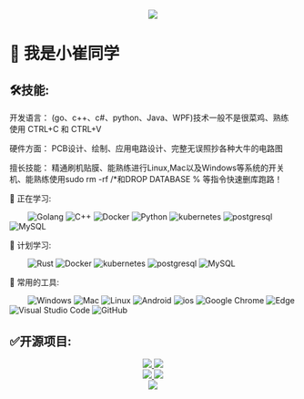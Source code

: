 <!-- 动态打字效果 -->
<h1 align="center">
  <a href="https://sunguoqi.com/">
    <img src="https://readme-typing-svg.herokuapp.com/?lines=welcome!&center=true&size=27">
  </a>
</h1>

<!-- 敲代码的图片 -->
<!-- <div align="center" ><img order-radius="100px" src="https://cdn.jsdelivr.net/gh/sun0225SUN/photos/images/202108300019556.gif"/></div>
<br> -->
<!-- 个人资料徽标 -->
<!-- <div align="center">
  <a href="https://sunguoqi.com/"><img src="https://img.shields.io/badge/website-%E4%B8%AA%E4%BA%BA%E7%BD%91%E7%AB%99-blue"></a>&emsp;
  <a href="https://twitter.com/sun0225SUN/"><img src="https://img.shields.io/badge/twitter-%E6%8E%A8%E7%89%B9-blue"></a>&emsp;
  <a href="https://www.facebook.com/profile.php?id=100070064104265/"><img src="https://img.shields.io/badge/facebook-%E8%84%B8%E4%B9%A6-003472"></a>&emsp;
  <a href="https://www.youtube.com/channel/UC4nDk0V8I1c6m3CIo0F2LIQ"><img src="https://img.shields.io/badge/youtube-%E6%B2%B9%E7%AE%A1-c32136"></a>&emsp;
  <a href="https://blog.csdn.net/weixin_50915462/"><img src="https://img.shields.io/badge/CSDN-%E5%8D%9A%E5%AE%A2-c32136"></a>&emsp;
  <a href="https://space.bilibili.com/448488855/"><img src="https://img.shields.io/badge/bilibili-B%E7%AB%99-ff69b4"></a>&emsp;
  <a href="https://www.zhihu.com/people/sunguoqi/"><img src="https://img.shields.io/badge/zhihu-%E7%9F%A5%E4%B9%8E-blue"></a>&emsp; -->

<!-- 贪吃蛇代码贡献图 -->
<!-- <div align="center"><img src="https://cdn.jsdelivr.net/gh/sun0225SUN/sun0225SUN/contribution-snake/github-contribution-grid-snake.svg" /></div> -->

#  🙋 我是小崔同学 


<!-- <p>✍️&nbsp;&nbsp;你好，我是小崔同学! 热爱计算机科学和IT互联网事业，喜欢写代码、平时也会做一些开源项目，懂点电路知识、也设计制作一些有意思的电子产品、偶尔还会兼职给朋友同事修理一下手机和电脑😂，励志成为一名全能的程序员!</p> -->

## 🛠技能:

开发语言： (go、c++、c#、python、Java、WPF)技术一般不是很菜鸡、熟练使用 CTRL+C 和 CTRL+V

硬件方面： PCB设计、绘制、应用电路设计、完整无误照抄各种大牛的电路图

擅长技能： 精通刷机贴膜、能熟练进行Linux,Mac以及Windows等系统的开关机、能熟练使用sudo rm -rf /*和DROP DATABASE % 等指令快速删库跑路！

💪 正在学习: 

&emsp;&emsp;
![Golang](https://img.shields.io/badge/-Golang-00add8?style=flat-square&logo=Go&logoColor=white)
![C++](https://img.shields.io/badge/-C++-00599C?style=flat-square&logo=c)
![Docker](https://img.shields.io/badge/-Docker-00add8?style=flat-square&logo=docker&logoColor=white)
![Python](https://img.shields.io/badge/-Python-pink?style=flat-square&logo=Python)
![kubernetes](https://img.shields.io/badge/-kubernetes-00add8?style=flat-square&logo=kubernetes&logoColor=white)
![postgresql](https://img.shields.io/badge/postgresql-3d5b89.svg?style=flat-square&logo=postgresql&logoColor=white)
![MySQL](https://img.shields.io/badge/mysql-D18D31.svg?style=flat-square&logo=mysql&logoColor=white)


🧠 计划学习:

&emsp;&emsp;
![Rust](https://img.shields.io/badge/-Rust-00599C?style=flat-square&logo=Rust)
![Docker](https://img.shields.io/badge/-Docker-00add8?style=flat-square&logo=docker&logoColor=white)
![kubernetes](https://img.shields.io/badge/-kubernetes-00add8?style=flat-square&logo=kubernetes&logoColor=white)
![postgresql](https://img.shields.io/badge/postgresql-3d5b89.svg?style=flat-square&logo=postgresql&logoColor=white)
![MySQL](https://img.shields.io/badge/mysql-D18D31.svg?style=flat-square&logo=mysql&logoColor=white)

🧰 常用的工具:

&emsp;&emsp; 
![Windows](https://img.shields.io/badge/Windows-0078D6?style=flat-square&logo=windows&logoColor=white)
![Mac](https://img.shields.io/badge/Mac-979FA4?style=flat-square&logo=apple&logoColor=white)
![Linux](https://img.shields.io/badge/Linux-FCC624?style=style=flat-square&logo=linux&logoColor=black)
![Android](https://img.shields.io/badge/Android-3DDC84?style=flat-square&logo=android&logoColor=white)
![ios](https://img.shields.io/badge/ios-979FA4?style=flat-square&logo=ios&logoColor=white)
![Google Chrome](https://img.shields.io/badge/Chrome-4285F4?style=flat-square&logo=GoogleChrome&logoColor=white)
![Edge](https://img.shields.io/badge/Edge-0078D7?style=flat-square&logo=Microsoft-edge&logoColor=white)
![Visual Studio Code](https://img.shields.io/badge/-Visual%20Studio%20Code-007ACC?style=flat-square&logo=Visual%20Studio%20Code&logoColor=fff)
![GitHub](https://img.shields.io/badge/-GitHub-pink?style=flat-square&logo=github)


## ✅开源项目:

<!-- <img align="left" src="https://github-readme-stats.vercel.app/api?username=CuiYao631&show_icons=true&title_color=516FA3&icon_color=516FA3&text_color=91A8D0&bg_color=22272E&hide_title=false&locale=cn" /> -->
  
 <!-- 比较好的开源项目卡片 -->
<div align="center">
  <div>
    <a href="https://github.com/CuiYao631/Game-for-Ebitengine" >
        <img src="https://github-readme-stats.vercel.app/api/pin/?username=CuiYao631&repo=Game-for-Ebitengine&layout=compact&show_icons=true&title_color=516FA3&icon_color=516FA3&text_color=91A8D0&bg_color=22272E&hide_title=false&locale=cn" />
    </a> 
    <a href="https://github.com/CuiYao631/mini_program-server-go">
        <img src="https://github-readme-stats.vercel.app/api/pin/?username=CuiYao631&repo=mini_program-server-go&layout=compact&show_icons=true&title_color=516FA3&icon_color=516FA3&text_color=91A8D0&bg_color=22272E&hide_title=false&locale=cn" />
    </a>
  </div>
   <div>
    <a href="https://github.com/CuiYao631/esp-outlet" >
        <img src="https://github-readme-stats.vercel.app/api/pin/?username=CuiYao631&repo=esp-outlet&layout=compact&show_icons=true&title_color=516FA3&icon_color=516FA3&text_color=91A8D0&bg_color=22272E&hide_title=false&locale=cn" />
    </a>
    <a href="https://github.com/CuiYao631/esp-HomeKit-diy" >
        <img src="https://github-readme-stats.vercel.app/api/pin/?username=CuiYao631&repo=esp-HomeKit-diy&layout=compact&show_icons=true&title_color=516FA3&icon_color=516FA3&text_color=91A8D0&bg_color=22272E&hide_title=false&locale=cn" />
    </a>
  </div>
</div>


<!-- ## 🎃微信公众号：（小崔搞科技） -->

 <!-- just img -->
<div align="center"><img src="https://cdn.jsdelivr.net/gh/sun0225SUN/photos/images/202110311924844.png" /></div>
